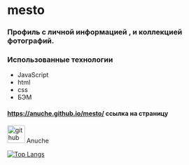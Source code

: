 # mesto
### Профиль с личной информацией , и коллекцией фотографий.

### Использованные технологии
* JavaScript  
* html  
* css  
* БЭМ

#### https://anuche.github.io/mesto/ ссылка на страницу

[<img src='https://cdn.jsdelivr.net/npm/simple-icons@3.0.1/icons/github.svg' alt='github' height='40'>](https://github.com/Anuche) Anuche

[![Top Langs](https://github-readme-stats.vercel.app/api/top-langs/?username=Anuche)](https://github.com/anuraghazra/github-readme-stats)